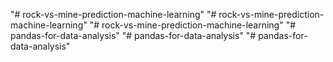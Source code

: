 "# rock-vs-mine-prediction-machine-learning" 
"# rock-vs-mine-prediction-machine-learning" 
"# rock-vs-mine-prediction-machine-learning" 
"# pandas-for-data-analysis" 
"# pandas-for-data-analysis" 
"# pandas-for-data-analysis" 
